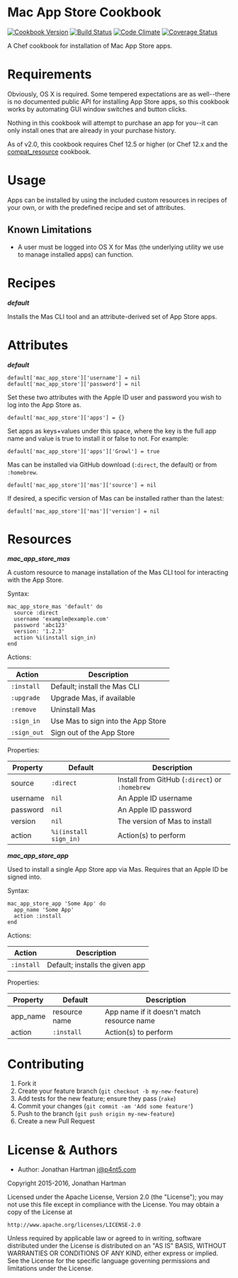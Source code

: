 Mac App Store Cookbook
======================
[![Cookbook Version](https://img.shields.io/cookbook/v/mac-app-store.svg)][cookbook]
[![Build Status](https://img.shields.io/travis/RoboticCheese/mac-app-store-chef.svg)][travis]
[![Code Climate](https://img.shields.io/codeclimate/github/RoboticCheese/mac-app-store-chef.svg)][codeclimate]
[![Coverage Status](https://img.shields.io/coveralls/RoboticCheese/mac-app-store-chef.svg)][coveralls]

[cookbook]: https://supermarket.getchef.com/cookbooks/mac-app-store
[travis]: https://travis-ci.org/RoboticCheese/mac-app-store-chef
[codeclimate]: https://codeclimate.com/github/RoboticCheese/mac-app-store-chef
[coveralls]: https://coveralls.io/r/RoboticCheese/mac-app-store-chef

A Chef cookbook for installation of Mac App Store apps.

Requirements
============

Obviously, OS X is required. Some tempered expectations are as well--there is
no documented public API for installing App Store apps, so this cookbook works
by automating GUI window switches and button clicks.

Nothing in this cookbook will attempt to purchase an app for you--it can only
install ones that are already in your purchase history.

As of v2.0, this cookbook requires Chef 12.5 or higher (or Chef 12.x and the
[compat_resource](https://supermarket.chef.io/cookbooks/compat_resource)
cookbook.

Usage
=====

Apps can be installed by using the included custom resources in recipes of your
own, or with the predefined recipe and set of attributes.

Known Limitations
-----------------

* A user must be logged into OS X for Mas (the underlying utility we use to
  manage installed apps) can function.

Recipes
=======

***default***

Installs the Mas CLI tool and an attribute-derived set of App Store apps.

Attributes
==========

***default***

    default['mac_app_store']['username'] = nil
    default['mac_app_store']['password'] = nil

Set these two attributes with the Apple ID user and password you wish to log
into the App Store as.

    default['mac_app_store']['apps'] = {}

Set apps as keys+values under this space, where the key is the full app name
and value is true to install it or false to not. For example:

    default['mac_app_store']['apps']['Growl'] = true

Mas can be installed via GitHub download (`:direct`, the default) or from
`:homebrew`.

    default['mac_app_store']['mas']['source'] = nil

If desired, a specific version of Mas can be installed rather than the latest:

    default['mac_app_store']['mas']['version'] = nil

Resources
=========

***mac_app_store_mas***

A custom resource to manage installation of the Mas CLI tool for interacting
with the App Store.

Syntax:

    mac_app_store_mas 'default' do
      source :direct
      username 'example@example.com'
      password 'abc123'
      version: '1.2.3'
      action %i(install sign_in)
    end

Actions:

| Action      | Description                        |
|-------------|------------------------------------|
| `:install`  | Default; install the Mas CLI       |
| `:upgrade`  | Upgrade Mas, if available          |
| `:remove`   | Uninstall Mas                      |
| `:sign_in`  | Use Mas to sign into the App Store |
| `:sign_out` | Sign out of the App Store          |

Properties:

| Property | Default               | Description                                    |
|----------|-----------------------|------------------------------------------------|
| source   | `:direct`             | Install from GitHub (`:direct`) or `:homebrew` |
| username | `nil`                 | An Apple ID username                           |
| password | `nil`                 | An Apple ID password                           |
| version  | `nil`                 | The version of Mas to install                  |
| action   | `%i(install sign_in)` | Action(s) to perform                           |

***mac_app_store_app***

Used to install a single App Store app via Mas. Requires that an Apple ID be
signed into.

Syntax:

    mac_app_store_app 'Some App' do
      app_name 'Some App'
      action :install
    end

Actions:

| Action     | Description                     |
|------------|---------------------------------|
| `:install` | Default; installs the given app |

Properties:

| Property | Default       | Description                                |
|----------|---------------|--------------------------------------------|
| app_name | resource name | App name if it doesn't match resource name |
| action   | `:install`    | Action(s) to perform                       |

Contributing
============

1. Fork it
2. Create your feature branch (`git checkout -b my-new-feature`)
3. Add tests for the new feature; ensure they pass (`rake`)
4. Commit your changes (`git commit -am 'Add some feature'`)
5. Push to the branch (`git push origin my-new-feature`)
6. Create a new Pull Request

License & Authors
=================
- Author: Jonathan Hartman <j@p4nt5.com>

Copyright 2015-2016, Jonathan Hartman

Licensed under the Apache License, Version 2.0 (the "License");
you may not use this file except in compliance with the License.
You may obtain a copy of the License at

    http://www.apache.org/licenses/LICENSE-2.0

Unless required by applicable law or agreed to in writing, software
distributed under the License is distributed on an "AS IS" BASIS,
WITHOUT WARRANTIES OR CONDITIONS OF ANY KIND, either express or implied.
See the License for the specific language governing permissions and
limitations under the License.
